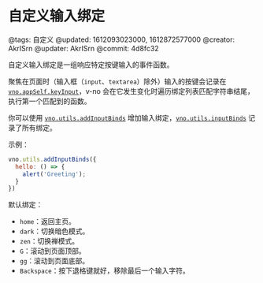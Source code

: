 # 自定义输入绑定

@tags: 自定义
@updated: 1612093023000, 1612872577000
@creator: AkrISrn
@updater: AkrISrn
@commit: 4d8fc32

自定义输入绑定是一组响应特定按键输入的事件函数。

聚焦在页面时（输入框（`input`、`textarea`）除外）输入的按键会记录在 [`vno.appSelf.keyInput`](/zh/api/appSelf.md "#h2-1")，v-no 会在它发生变化时遍历绑定列表匹配字符串结尾，执行第一个匹配到的函数。

你可以使用 [`vno.utils.addInputBinds`](/zh/api/utils.md "#h2-6") 增加输入绑定，[`vno.utils.inputBinds`](/zh/api/utils.md "#h2-5") 记录了所有绑定。

示例：

```js
vno.utils.addInputBinds({
  hello: () => {
    alert('Greeting');
  }
})
```

默认绑定：

- `home`：返回主页。
- `dark`：切换暗色模式。
- `zen`：切换禅模式。
- `G`：滚动到页面顶部。
- `gg`：滚动到页面底部。
- `Backspace`：按下退格键就好，移除最后一个输入字符。
